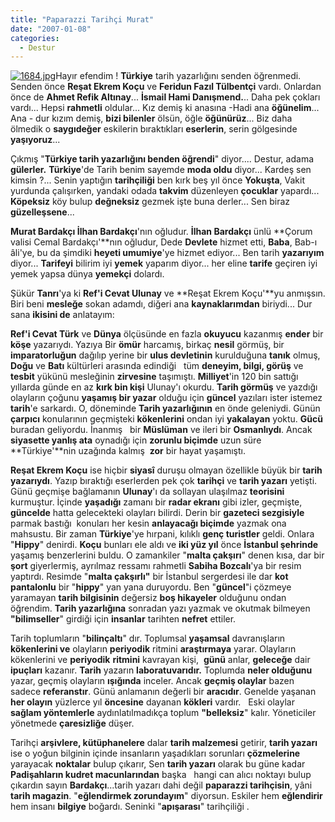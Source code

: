 ```yaml
---
title: "Paparazzi Tarihçi Murat"
date: "2007-01-08"
categories: 
  - Destur
---
```


[![1684.jpg](/uploads/2007/08/1684.jpg)](/uploads/2007/08/1684.jpg "1684.jpg")Hayır efendim ! **Türkiye** tarih yazarlığını senden öğrenmedi. Senden önce **Reşat Ekrem Koçu** ve **Feridun Fazıl Tülbentçi** vardı. Onlardan önce de **Ahmet Refik Altınay**... **İsmail Hami Danışmend.**.. Daha pek çokları vardı... Hepsi **rahmetli** oldular... Kız demiş ki anasına -Hadi ana **öğünelim**... Ana - dur kızım demiş, **bizi bilenler** ölsün, öğle **öğünürüz**... Biz daha ölmedik o **saygıdeğer** eskilerin bıraktıkları **eserlerin**, serin gölgesinde **yaşıyoruz**...

Çıkmış "**Türkiye tarih yazarlığını benden öğrendi**" diyor.... Destur, adama **gülerler.** **Türkiye**'de Tarih benim sayemde **moda oldu** diyor... Kardeş sen kimsin ?... Senin yaptığın **tarihçiliği** ben kırk beş yıl önce **Yokuşta**, Vakit yurdunda çalışırken, yandaki odada **takvim** düzenleyen **çocuklar** yapardı... **Köpeksiz** köy bulup **değneksiz** gezmek işte buna derler... Sen biraz **güzelleşsene**...

**Murat Bardakçı İlhan Bardakçı**'nın oğludur. **İlhan Bardakçı** ünlü **Çorum valisi Cemal Bardakçı'**nın oğludur, Dede **Devlete** hizmet etti, **Baba**, Bab-ı âli'ye, bu da şimdiki **heyeti umumiye**'ye hizmet ediyor... Ben tarih **yazarıyım** diyor... **Tarifeyi** bilirim iyi **yemek** yaparım diyor... her eline **tarife** geçiren iyi yemek yapsa dünya **yemekçi** dolardı.

Şükür **Tanrı**'ya ki **Ref'i Cevat Ulunay** ve **Reşat Ekrem Koçu'**yu anmışsın. Biri beni **mesleğe** sokan adamdı, diğeri ana **kaynaklarımdan** biriydi... Dur sana **ikisini de** anlatayım:

**Ref'i Cevat Türk** ve **Dünya** ölçüsünde en fazla **okuyucu** kazanmış **ender** bir **köşe** yazarıydı. Yazıya Bir **ömür** harcamış, birkaç **nesil** görmüş, bir **imparatorluğun** dağılıp yerine bir **ulus devletinin** kurulduğuna **tanık** olmuş, **Doğu** ve **Batı** kültürleri arasında edindiği   tüm **deneyim, bilgi, görüş** ve **tesbit** yükünü mesleğinin **zirvesine** taşımıştı. **Milliyet**'in 120 bin sattığı yıllarda günde en az **kırk bin kişi** Ulunay'ı okurdu. **Tarih görmüş** ve yazdığı olayların çoğunu **yaşamış bir yazar** olduğu için **güncel** yazıları ister istemez **tarih**'e sarkardı. O, döneminde **Tarih yazarlığının** en önde geleniydi. Günün **çarpıcı** konularının geçmişteki **kökenlerini** ondan iyi **yakalayan** yoktu. **Gücü** buradan geliyordu. İnanmış   bir **Müslüman** ve ileri bir **Osmanlıydı**. Ancak **siyasette yanlış ata** oynadığı için **zorunlu biçimde** uzun süre **Türkiye'**nin uzağında kalmış  **zor** bir hayat yaşamıştı.

**Reşat Ekrem Koçu** ise hiçbir **siyasî** duruşu olmayan özellikle büyük bir **tarih yazarıydı**. Yazıp bıraktığı eserlerden pek çok **tarihçi** ve **tarih yazarı** yetişti. Günü geçmişe bağlamanın **Ulunay**'ı da sollayan ulaşılmaz **teorisini** kurmuştur. İçinde **yaşadığı** zamanı bir **radar ekranı** gibi izler, geçmişte, **güncelde** hatta gelecekteki olayları bilirdi. Derin bir **gazeteci sezgisiyle** parmak bastığı  konuları her kesin **anlayacağı biçimde** yazmak ona mahsustu. Bir zaman **Türkiye**'ye hırpani, kılıklı **genç turistler** geldi. Onlara "**Hippy**" denirdi. **Koçu** bunları ele aldı ve **iki yüz yıl** önce **İstanbul şehrinde** yaşamış benzerlerini buldu. O zamankiler "**malta çakşırı**" denen kısa, dar bir **şort** giyerlermiş, ayrılmaz ressamı rahmetli **Sabiha Bozcalı**'ya bir resim yaptırdı. Resimde "**malta çakşırlı"** bir İstanbul sergerdesi ile dar **kot pantalonlu** bir "**hippy**" yan yana duruyordu. Ben "**güncel**"i çözmeye yaramayan **tarih bilgisinin** değersiz **boş hikayeler** olduğunu ondan öğrendim. **Tarih yazarlığına** sonradan yazı yazmak ve okutmak bilmeyen **"bilimseller**" girdiği için **insanlar** tarihten **nefret** ettiler.

Tarih toplumların "**bilinçaltı**" dır. Toplumsal **yaşamsal** davranışların **kökenlerini ve** olayların **periyodik** ritmini **araştırmaya** yarar. Olayların kökenlerini ve **periyodik** **ritmini** kavrayan kişi,  **günü** anlar, **geleceğe** dair **ipuçları** kazanır. **Tarih** yazarın **laboratuvarıdır.** Toplumda **neler olduğunu** yazar, geçmiş olayların **ışığında** inceler. Ancak **geçmiş olaylar** bazen sadece **referanstır**. Günü anlamanın değerli bir **aracıdır**. Genelde yaşanan **her olayın** yüzlerce yıl **öncesine** dayanan **kökleri** vardır.   Eski olaylar **sağlam yöntemlerle** aydınlatılmadıkça toplum **"belleksiz**" kalır. Yöneticiler yönetmede **çaresizliğe** düşer.

Tarihçi **arşivlere, kütüphanelere** dalar **tarih malzemesi** getirir, **tarih yazarı** ise o yoğun bilginin içinde insanların yaşadıkları sorunları **çözmelerine** yarayacak **noktalar** bulup çıkarır, Sen **tarih yazarı** olarak bu güne kadar **Padişahların kudret macunlarından** başka   hangi can alıcı noktayı bulup çıkardın sayın **Bardakçı**...tarih yazarı dahi değil **paparazzi tarihçisin**, yâni **tarih magazin**. "**eğlendirmek zorundayım**" diyorsun. Eskiler hem **eğlendirir** hem insanı **bilgiye** boğardı. Seninki "**apışarası**" tarihçiliği .
